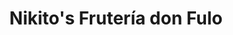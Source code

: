 ---
title: "Nikito's Frutería don Fulo"
url: /boquete/nikitos-fruteria-don-fulo/
shop: supermercado
---